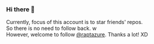 ### Hi there 👋
  
Currently, focus of this account is to star friends' repos.  
So there is no need to follow back. w    
However, welcome to follow [@raptazure](https://github.com/raptazure). Thanks a lot! XD
